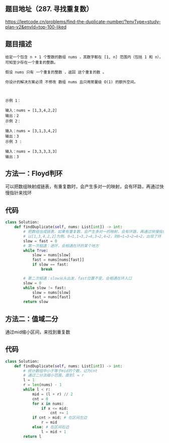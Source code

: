 ## 题目地址（287. 寻找重复数）

https://leetcode.cn/problems/find-the-duplicate-number/?envType=study-plan-v2&envId=top-100-liked

## 题目描述

```
给定一个包含 n + 1 个整数的数组 nums ，其数字都在 [1, n] 范围内（包括 1 和 n），可知至少存在一个重复的整数。

假设 nums 只有 一个重复的整数 ，返回 这个重复的数 。

你设计的解决方案必须 不修改 数组 nums 且只用常量级 O(1) 的额外空间。

 

示例 1：

输入：nums = [1,3,4,2,2]
输出：2
示例 2：

输入：nums = [3,1,3,4,2]
输出：3
示例 3 :

输入：nums = [3,3,3,3,3]
输出：3
```

## 方法一：Floyd判环
可以把数组映射成链表，有重复数时，会产生多对一的映射，会有环路，再通过快慢指针来找环

## 代码

```python
class Solution:
    def findDuplicate(self, nums: List[int]) -> int:
        # 把数组当成链表，如果有重复数，会产生多对一的映射，会有环路，再通过快慢指针来找环
        # 以[1,3,4,2,2]为例，0→1,1→3,2→4,3→2,4→2，则0→1→3→2→4→2，出现了环
        slow = fast = 0
        # 第一次相遇：进环，会相遇在环的某个地方
        while True:
            slow = nums[slow]
            fast = nums[nums[fast]]
            if slow == fast:
                break

        # 第二次相遇：slow从头出发，fast位置不变，会相遇在环入口
        slow = 0
        while slow != fast:
            slow = nums[slow]
            fast = nums[fast]
        return slow
```

## 方法二：值域二分
通过mid缩小区间，来找到重复数

## 代码
```python
class Solution:
    def findDuplicate(self, nums: List[int]) -> int:
        # 统计数组中小于等于mid的个数，记为cnt
        # 通过二分法缩小范围，直到l = r
        l = 1
        r = len(nums) - 1
        while l < r:
            mid = (l + r) // 2
            cnt = 0
            for x in nums:
                if x <= mid:
                    cnt += 1
            if cnt > mid: # 在区间左边
                r = mid
            else: # 在区间右边
                l = mid + 1
        return l
```
